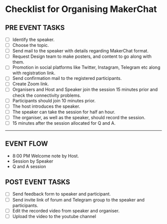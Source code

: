 # Checklist for Organising MakerChat

## PRE EVENT TASKS

- [ ] Identify the speaker.
- [ ] Choose the topic.
- [ ] Send mail to the speaker with details regarding MakerChat format.
- [ ] Request Design team to make posters, and content to go along with them.
- [ ] Promotion in social platforms like Twitter, Instagram, Telegram etc along with registration link.
- [ ] Send confirmation mail to the registered participants.
- [ ] Create Zoom link.
- [ ] Organisers and Host and Speaker join the session 15 minutes prior and check the connectivity problems.
- [ ] Participants should join 10 minutes prior.
- [ ] The host introduces the speaker.
- [ ] The speaker can take the session for half an hour.
- [ ] The organiser, as well as the speaker, should record the session.
- [ ] 15 minutes after the session allocated for Q and A.

<hr>

## EVENT FLOW

* 8:00 PM Welcome note by Host.
* Session by Speaker
* Q and A session


## POST EVENT TASKS

- [ ] Send feedback form to speaker and participant.
- [ ] Send invite link of forum and Telegram group to the speaker and participants.
- [ ] Edit the recorded video from speaker and organiser.
- [ ] Upload the video to the youtube channel
